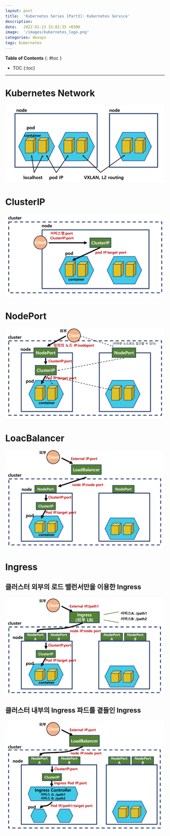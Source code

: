 ```yaml
---
layout: post
title:  'Kubernetes Series [Part3]: Kubernetes Service'
description: 
date:   2022-01-23 15:01:35 +0300
image:  '/images/kubernetes_logo.png'
categories: devops
tags: Kubernetes
---
```


**Table of Contents**
{: #toc }
*  TOC
{:toc}

---

# Kubernetes Network
![](../../images/kube_25.png)
# ClusterIP
![](../../images/kube_26.png)
# NodePort
![](../../images/kube_27.png)
# LoacBalancer
![](../../images/kube_28.png)
# Ingress

## 클러스터 외부의 로드 밸런서만을 이용한 Ingress
![](../../images/kube_29.png)
## 클러스터 내부의 Ingress 파드를 곁들인 Ingress
![](../../images/kube_30.png)